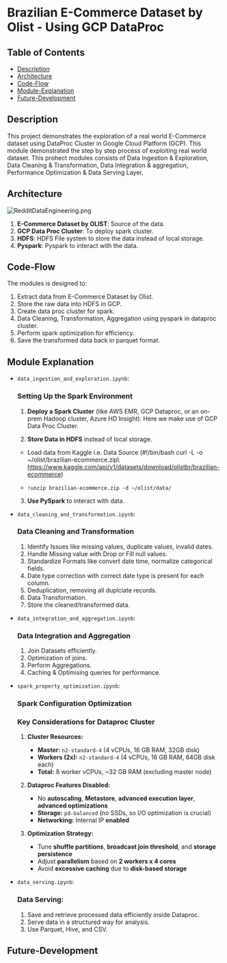 # Brazilian E-Commerce Dataset by Olist - Using GCP DataProc
## Table of Contents

- [Description](#description)
- [Architecture](#architecture)
- [Code-Flow](#code-flow)
- [Module-Explanation](#module-explanation)
- [Future-Development](#future-development)


## Description
This project demonstrates the exploration of a real world E-Commerce dataset using DataProc Cluster in Google Cloud Platform (GCP). This module demonstrated the step by step process of exploiting real world dataset.
This prohect modules consists of Data Ingestion & Exploration, Data Cleaning & Transformation, Data Integration & aggregation, Performance Optimization & Data Serving Layer.

## Architecture
![RedditDataEngineering.png](assets%2FRedditDataEngineering.png)
1. **E-Commerce Dataset by OLIST**: Source of the data.
2. **GCP Data Proc Cluster**: To deploy spark cluster.
3. **HDFS**: HDFS File system to store the data instead of local storage.
4. **Pyspark**: Pyspark to interact with the data.

## Code-Flow

The modules is designed to:

1. Extract data from E-Commerce Dataset by Olist.
2. Store the raw data into HDFS in GCP.
3. Create data proc cluster for spark.
4. Data Cleaning, Transformation, Aggregation using pyspark in dataproc cluster.
5. Perform spark optimization for efficiency.
6. Save the transformed data back in parquet format.

## Module Explanation
- `data_ingestion_and_exploration.ipynb`:
    
    ### Setting Up the Spark Environment
    
    1.  **Deploy a Spark Cluster** (like AWS EMR, GCP Dataproc, or an on-prem Hadoop cluster, Azure HD Insight). Here we make use of GCP Data Proc Cluster.
    
    2.  **Store Data in HDFS** instead of local storage.
    
    *   Load data from Kaggle i.e. Data Source (#!/bin/bash curl -L -o ~/olist/brazilian-ecommerce.zip\\ https://www.kaggle.com/api/v1/datasets/download/olistbr/brazilian-ecommerce)
    *     !unzip brazilian-ecommerce.zip -d ~/olist/data/
    
    3.  **Use PySpark** to interact with data.

- `data_cleaning_and_transformation.ipynb`:
  
    ### Data Cleaning and Transformation

    1) Identify Issues like missing values, duplicate values, invalid dates.
    2) Handle Missing value with Drop or Fill null values.
    3) Standardize Formats like convert date time, normalize categorical fields.
    4) Date type correction with correct date type is present for each column.
    5) Deduplication, removing all duplciate records.
    6) Data Transformation.
    7) Store the cleaned/transformed data.
      
- `data_integration_and_aggregation.ipynb`:
  
    ### Data Integration and Aggregation
    1) Join Datasets efficiently.
    2) Optimization of joins.
    3) Perform Aggregations.
    4) Caching & Optimising queries for performance.
    
- `spark_property_optimization.ipynb`:
  
    ### Spark Configuration Optimization
    ### **Key Considerations for Dataproc Cluster**

    1.  **Cluster Resources:**
    
        -   **Master:** `n2-standard-4` (4 vCPUs, 16 GB RAM, 32GB disk)
        -   **Workers (2x):** `n2-standard-4` (4 vCPUs, 16 GB RAM, 64GB disk each)
        -   **Total:** 8 worker vCPUs, ~32 GB RAM (excluding master node)
    
    2.  **Dataproc Features Disabled:**
    
        -   No **autoscaling**, **Metastore**, **advanced execution layer**, **advanced optimizations**
        -   **Storage:** `pd-balanced` (no SSDs, so I/O optimization is crucial)
        -   **Networking:** Internal IP **enabled**
        
    3.  **Optimization Strategy:**
    
        -   Tune **shuffle partitions**, **broadcast join threshold**, and **storage persistence**
        -   Adjust **parallelism** based on **2 workers x 4 cores**
        -   Avoid **excessive caching** due to **disk-based storage**
    
- `data_serving.ipynb`:
  
    ### Data Serving:
    1) Save and retrieve processed data efficiently inside Dataproc.
    2) Serve data in a structured way for analysis.
    3) Use Parquet, Hive, and CSV.
    

## Future-Development





